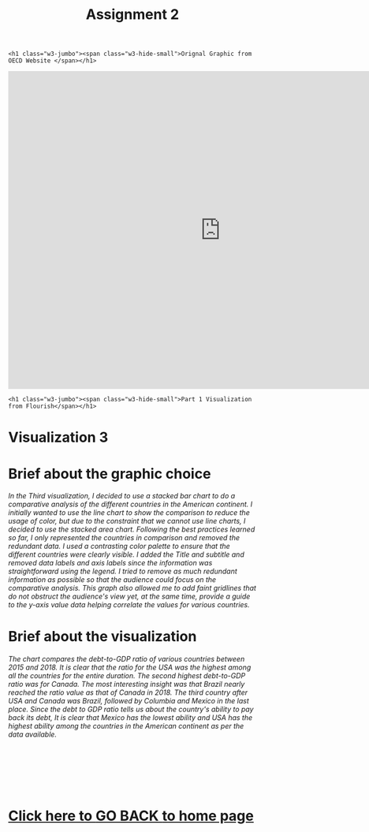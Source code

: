 
<meta charset="UTF-8">
<meta name="viewport" content="width=device-width, initial-scale=1">
<link rel="stylesheet" href="https://www.w3schools.com/w3css/4/w3.css">
<link rel="stylesheet" href="https://fonts.googleapis.com/css?family=Montserrat">
<link rel="stylesheet" href="https://cdnjs.cloudflare.com/ajax/libs/font-awesome/4.7.0/css/font-awesome.min.css">
<body class="w3-black">



<!-- Page Content -->
<div class="w3-padding-large" id="main">
  <!-- Header/Home -->
  <header class="w3-container w3-padding-32 w3-center w3-black" id="home">
    <h1 class="w3-jumbo"><span class="w3-hide-small">Assignment 2</span></h1>
 
  </header>
   
  
    <h1 class="w3-jumbo"><span class="w3-hide-small">Orignal Graphic from OECD Website </span></h1>
<iframe src="https://data.oecd.org/chart/6O8V" width="860" height="645" style="border: 0" mozallowfullscreen="true" webkitallowfullscreen="true" allowfullscreen="true"><a href="https://data.oecd.org/chart/6O8V" target="_blank">OECD Chart: General government debt, Total, % of GDP, Annual, 2021</a></iframe>

  
  
  
  
    <h1 class="w3-jumbo"><span class="w3-hide-small">Part 1 Visualization from Flourish</span></h1>
<div class="flourish-embed flourish-chart" data-src="visualisation/11134258"><script src="https://public.flourish.studio/resources/embed.js"></script></div>
  
  
  <h1 class="w3-jumbo">Visualization 3</h1>
<div class="flourish-embed flourish-chart" data-src="visualisation/11134349"><script src="https://public.flourish.studio/resources/embed.js"></script></div>

  <H1> Brief about the graphic choice </h1>
 <h6> In the Third visualization, I decided to use a stacked bar chart to do a comparative analysis of the different countries in the American continent. I initially wanted to use the line chart to show the comparison to reduce the usage of color, but due to the constraint that we cannot use line charts, I decided to use the stacked area chart. Following the best practices learned so far, I only represented the countries in comparison and removed the redundant data. I used a contrasting color palette to ensure that the different countries were clearly visible. I added the Title and subtitle and removed data labels and axis labels since the information was straightforward using the legend. I tried to remove as much redundant information as possible so that the audience could focus on the comparative analysis. This graph also allowed me to add faint gridlines that do not obstruct the audience's view yet, at the same time, provide a guide to the y-axis value data helping correlate the values for various countries.
 </h6>
  
  
   <H1> Brief about the visualization </h1>
  
 <h6>The chart compares the debt-to-GDP ratio of various countries between 2015 and 2018. It is clear that the ratio for the USA was the highest among all the countries for the entire duration. The second highest debt-to-GDP ratio was for Canada. The most interesting insight was that Brazil nearly reached the ratio value as that of Canada in 2018. The third country after USA and Canada was Brazil, followed by Columbia and Mexico in the last place. Since the debt to GDP ratio tells us about the country's ability to pay back its debt, It is clear that Mexico has the lowest ability and USA has the highest ability among the countries in the American continent as per the data available.</h6>
   
   <br>
   <br>
   <br>
   <br>
 
<H1>   <a href ="https://sanjaydr.github.io/MyPortfolio/" > Click here to <b> GO BACK </b> to home page </a> </H1>
<!-- END PAGE CONTENT -->


  
  
